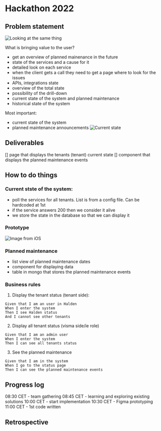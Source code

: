 # Hackathon 2022

## Problem statement

![Looking at the same thing](https://www.sloww.co/wp-content/uploads/2020/08/The-Blind-Men-and-the-Elephant.png)

What is bringing value to the user?
- get an overview of planned mainenance in the future
- state of the services and a cause for it
- detailed look on each service
- when the client gets a call they need to get a page where to look for the issues
- APIs, integrations state
- overview of the total state
- possibility of the drill-down
- current state of the system and planned maintenance
- historical state of the system

Most important:
- current state of the system
- planned maintenance announcements
![Current state](https://wac-cdn.atlassian.com/dam/jcr:fb5dbd0c-a8a8-4f70-b68b-87504511ca6c/dropbox-nodropshadow.png?cdnVersion=245)

## Deliverables
[] page that displays the tenants (tenant) current state
[] component that displays the planned maintenance events

## How to do things

### Current stste of the system: 
-  poll the services for all tenants. List is from a config file. Can be hardcoded at 1st
-  if the service answers 200 then we consider it alive
-  we store the state in the database so that we can display it

### Prototype
![Image from iOS](https://user-images.githubusercontent.com/72201489/157202714-b3ca8627-b4f1-4b81-a24b-ccfc1fcbfd13.jpg)



### Planned maintenance
- list view of planned maintenance dates
- component for displaying data
- table in mongo that stores the planned maintenance events

### Business rules
1. Display the tenant status (tenant side):
```
Given that I am an user in Halden
When I enter the system 
Then I see Halden status
And I cannot see other tenants
```

2. Display all tenant status (visma side/ie role)
```
Given that I am an admin user
When I enter the system
Then I can see all tenants status
```

3. See the planned maintenance
```
Given that I am in the system
When I go to the status page
Then I can see the planned maintenance events
```

## Progress log
08:30 CET - team gathering
08:45 CET - learning and exploring existing solutions
10:00 CET - start implementation
10:30 CET - Figma prototyping
11:00 CET - 1st code written


## Retrospective

